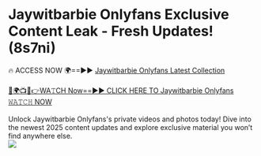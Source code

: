# Jaywitbarbie Onlyfans Exclusive Content Leak - Fresh Updates! (8s7ni)

🔥 ACCESS NOW 🌍==►► <a href="https://tinyurl.com/kvy9nzfs" rel="nofollow">Jaywitbarbie Onlyfans Latest Collection</a>
<br><br>
[🔴🌍📺📱👉WA𝚃CH Now==►► CLICK HERE TO Jaywitbarbie Onlyfans 𝚆𝙰𝚃𝙲𝙷 NOW](https://tinyurl.com/kvy9nzfs)
<br><br>
Unlock Jaywitbarbie Onlyfans's private videos and photos today! Dive into the newest 2025 content updates and explore exclusive material you won’t find anywhere else.
<br>
<a href="https://tinyurl.com/kvy9nzfs" rel="nofollow" data-target="animated-image.originalLink"><img src="https://camo.githubusercontent.com/8a4f000d20f83aca3bf7ec5f350d767afa0574a8a352519fd8cfa583a6f93a33/68747470733a2f2f692e696d6775722e636f6d2f644a486b345a712e676966" data-canonical-src="https://i.imgur.com/dJHk4Zq.gif" style="max-width: 100%; display: inline-block;" data-target="animated-image.originalImage"></a>
<br>
